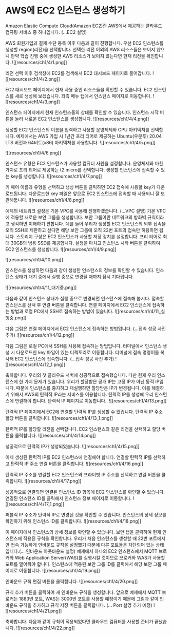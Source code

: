 # AWS에 EC2 인스턴스 생성하기

Amazon Elastic Compute Cloud(Amazon EC2)란 AWS에서 제공하는 클라우드 컴퓨팅 서비스 중 하나입니다. (...EC2 설명)

AWS 회원가입과 결제 수단 등록 이후 다음과 같이 진행합니다. 우선 EC2 인스턴스를 생성할 region(리전)을 선택합니다. 선택한 리전 이외의 AWS 리소스들은 보이지 않으니 만약 학습 진행 중에 생성한 AWS 리소스가 보이지 않는다면 현재 리전을 확인합니다.
![[resources/ch1/4/1.png]]

리전 선택 이후 검색창에 EC2를 검색해서 EC2 대시보드 페이지로 들어갑니다.
![[resources/ch1/4/2.png]]

EC2 대시보드 페이지에서 현재 사용 중인 리소스들을 확인할 수 있습니다. EC2 인스턴스를 새로 생성해 보겠습니다. 좌측 메뉴 탭에서 인스턴스 페이지로 이동합니다.
![[resources/ch1/4/3.png]]

인스턴스 페이지에서 현재 인스턴스들의 상태를 확인할 수 있습니다. 인스턴스 시작 버튼을 눌러 새로운 EC2 인스턴스를 생성합니다.
![[resources/ch1/4/4.png]]

생성할 EC2 인스턴스의 이름을 입력하고 사용할 운영체제와 CPU 아키텍처를 선택합니다. 예제에서는 AWS 가입 시 1년간 프리 티어로 제공하는 Ubuntu(우분투) 20.04 LTS 버전과 64비트(x86) 아키텍처를 사용합니다.
![[resources/ch1/4/5.png]]

![[resources/ch1/4/6.png]]

인스턴스 유형은 EC2 인스턴스가 사용할 컴퓨터 자원을 설정합니다. 운영체제와 마찬가지로 프리 티어로 제공하는 t2.micro를 선택합니다. 생성할 인스턴스에 접속할 수 있는 key를 생성합니다.
![[resources/ch1/4/7.png]]

키 페어 이름과 유형을 선택하고 생성 버튼을 클릭하면 EC2 접속에 사용할 key가 다운로드됩니다. 다운로드한 key 파일은 앞으로 EC2 인스턴스에 접속할 때 사용되니 잘 보관해둡니다.
![[resources/ch1/4/8.png]]

예제의 네트워크 설정은 기본 VPC를 사용해 진행하겠습니다. (...VPC 설명) 
기본 VPC에 적용할 새로운 보안 그룹을 생성합니다. 보안 그룹이란 네트워크의 방화벽 규칙이라고 생각하면 이해하기 편합니다. 예를 들어 우리가 생성할 EC2 인스턴스의 외부 접속을 오직 SSH로 제한하고 싶다면 해당 보안 그룹에 오직 22번 포트의 접속만 허용하면 됩니다.
스토리지 구성은 EC2 인스턴스가 사용할 저장 장치를 설정합니다. 프리 티어로 최대 30GB의 범용 SSD를 제공합니다.
설정을 마치고 인스턴스 시작 버튼을 클릭하여 EC2 인스턴스를 생성합니다.
![[resources/ch1/4/9.png]]

![[resources/ch1/4/10.png]]

인스턴스를 생성하면 다음과 같이 생성한 인스턴스의 정보를 확인할 수 있습니다. 인스턴스 상태가 대기 중에서 실행 중으로 변경될 때까지 잠시 기다립니다.

![[resources/ch1/4/11_대기중.png]]

다음과 같이 인스턴스 상태가 실행 중으로 변경되면 인스턴스에 접속해 봅시다. 접속할 인스턴스를 선택 후 연결 버튼을 클릭합니다. 연결 페이지에서 EC2 인스턴스에 접속하는 방법과 로컬 PC에서 SSH로 접속하는 방법이 있습니다.
![[resources/ch1/4/11_실행중.png]]

다음 그림은 연결 페이지에서 EC2 인스턴스에 접속하는 방법입니다. (...접속 성공 사진 추가)
![[resources/ch1/4/12.png]]

다음 그림은 로컬 PC에서 SSH를 사용해 접속하는 방법입니다. 터미널에서 인스턴스 생성 시 다운로드한 key 파일이 있는 디렉토리로 이동합니다. 터미널에 접속 명령어를 복사해 EC2 인스턴스에 접속합니다. 
 (...접속 성공 사진 추가)
![[resources/ch1/4/12_1.png]]

축하합니다. 우리의 첫 클라우드 서버에 성공적으로 접속했습니다. 다만 현재 우리 인스턴스에 한 가지 문제가 있습니다. 우리가 할당받은 공개 IP는 고정 IP가 아닌 동적 IP입니다. 때문에 인스턴스를 중지하고 재실행하면 할당받은 IP가 변경됩니다. 이를 해결하기 위해서 AWS의 탄력적 IP라는 서비스를 이용합니다. 탄력적 IP를 생성해 우리 인스턴스에 연결해야 합니다. 탄력적 IP 페이지로 이동합니다..
![[resources/ch1/4/13.png]]

탄력적 IP 페이지에서 EC2에 연결할 탄력적 IP를 생성할 수 있습니다. 탄력적 IP 주소 할당 버튼을 클릭합니다.
![[resources/ch1/4/13_1.png]]

탄력적 IP를 할당할 리전을 선택합니다. EC2 인스턴스와 같은 리전을 선택하고 할당 버튼을 클릭합니다.
![[resources/ch1/4/14.png]]

성공적으로 탄력적 IP가 생성되었습니다.
![[resources/ch1/4/15.png]]

 이제 생성된 탄력적 IP를 EC2 인스턴스에 연결해야 합니다. 연결할 탄력적 IP를 선택하고 탄력적 IP 주소 연결 버튼을 클릭합니다.
![[resources/ch1/4/16.png]]

탄력적 IP 주소를 연결할 EC2 인스턴스와 프라이빗 IP 주소를 선택하고 연결 버튼을 클릭합니다.
![[resources/ch1/4/17.png]]

성공적으로 연결되면 연결된 인스턴스 ID 항목에 EC2 인스턴스를 확인할 수 있습니다. 연결된 인스턴스 ID를 클릭해서 인스턴스 정보 페이지로 이동합니다.
![[resources/ch1/4/17_1.png]]

퍼블릭 IP 주소가 탄력적 IP로 변경된 것을 확인할 수 있습니다. 인스턴스의 상세 정보를 확인하기 위해 인스턴스 ID를 클릭합니다.
![[resources/ch1/4/18.png]]

이 페이지에서 인스턴스의 상세 정보를 확인할 수 있습니다. 보안 탭을 클릭하여 현재 인스턴스에 적용된 규칙을 확인합니다. 우리가 처음 인스턴스를 생성할 때 22번 포트에서만 접속 가능하게 인바운드 규칙을 설정했기 때문에 다른 포트들은 차단되어 있는 상태입니다.(... 인바운드 아웃바운드 설명) 
예제에서 하나의 EC2 인스턴스에서 MQTT 브로커와 Web Application Server(WAS)를 실행시킬 것이므로 브로커와 WAS가 사용할 포트를 열어줘야 합니다. 인스턴스에 적용된 보안 그룹 ID를 클릭해서 해당 보안 그룹 페이지로 이동합니다.
![[resources/ch1/4/19.png]]

인바운드 규칙 편집 버튼을 클릭합니다.
![[resources/ch1/4/20.png]]

규칙 추가 버튼을 클릭하여 새 인바운드 규칙을 생성합니다. 앞으로 예제에서 MQTT 브로커는 1883번 포트, WAS는 3000번 포트를 사용할 예정이기 때문에 그림과 같이 인바운드 규칙을 추가하고 규칙 저장 버튼을 클릭합니다. (... Port 설명 추가 예정)
![[resources/ch1/4/21.png]]

축하합니다. 다음과 같이 규칙이 적용되었다면 클라우드 컴퓨터를 사용할 준비가 끝났습니다.
![[resources/ch1/4/22.png]]